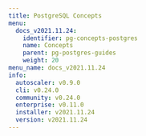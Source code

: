 ```yaml
---
title: PostgreSQL Concepts
menu:
  docs_v2021.11.24:
    identifier: pg-concepts-postgres
    name: Concepts
    parent: pg-postgres-guides
    weight: 20
menu_name: docs_v2021.11.24
info:
  autoscaler: v0.9.0
  cli: v0.24.0
  community: v0.24.0
  enterprise: v0.11.0
  installer: v2021.11.24
  version: v2021.11.24
---
```



